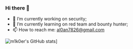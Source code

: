 ### Hi there 👋

- 🔭 I’m currently working on security;
- 🌱 I’m currently learning on red team and bounty hunter;
- 📫 How to reach me: al0an7826@gmail.com

![m1k0er's GitHub stats](https://github-readme-stats.vercel.app/api?username=m1k0er&theme=dark&show_icons=true)]
